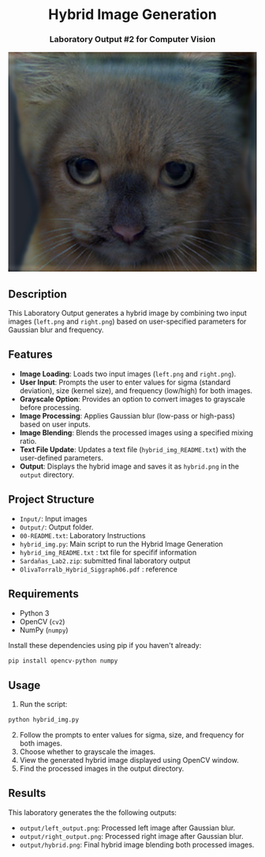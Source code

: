 <h1 align="center">Hybrid Image Generation</h1>
<h3 align="center">Laboratory Output #2 for Computer Vision</h3>

<p align="center">
  <img width="700" src="https://github.com/YangXLR8/Hybrid-Image-Processing/blob/main/output/hybrid.png" alt="cli output"/>
</p>

## Description

This Laboratory Output generates a hybrid image by combining two input images (`left.png` and `right.png`) based on user-specified parameters for Gaussian blur and frequency.

## Features

- **Image Loading**: Loads two input images (`left.png` and `right.png`).
- **User Input**: Prompts the user to enter values for sigma (standard deviation), size (kernel size), and frequency (low/high) for both images.
- **Grayscale Option**: Provides an option to convert images to grayscale before processing.
- **Image Processing**: Applies Gaussian blur (low-pass or high-pass) based on user inputs.
- **Image Blending**: Blends the processed images using a specified mixing ratio.
- **Text File Update**: Updates a text file (`hybrid_img_README.txt`) with the user-defined parameters.
- **Output**: Displays the hybrid image and saves it as `hybrid.png` in the `output` directory.

## Project Structure

- `Input/`: Input images
- `Output/`: Output folder.
- `00-README.txt`: Laboratory Instructions
- `hybrid_img.py`: Main script to run the Hybrid Image Generation
- `hybrid_img_README.txt` : txt file for specifif information
- `Sardañas_Lab2.zip`: submitted final laboratory output
- `OlivaTorralb_Hybrid_Siggraph06.pdf` : reference

## Requirements

- Python 3
- OpenCV (`cv2`)
- NumPy (`numpy`)

Install these dependencies using pip if you haven't already:

```bash
pip install opencv-python numpy
```

## Usage

1. Run the script:
```bash
python hybrid_img.py
```
2. Follow the prompts to enter values for sigma, size, and frequency for both images.
3. Choose whether to grayscale the images.
4. View the generated hybrid image displayed using OpenCV window.
5. Find the processed images in the output directory.

## Results

This laboratory generates the the following outputs:

- `output/left_output.png`: Processed left image after Gaussian blur.
- `output/right_output.png`: Processed right image after Gaussian blur.
- `output/hybrid.png`: Final hybrid image blending both processed images.
